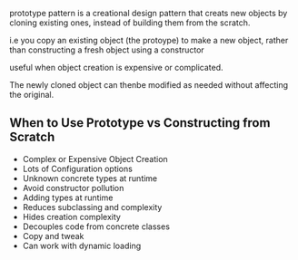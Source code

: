 prototype pattern is a creational design pattern that creats new objects by cloning existing ones, instead of building them from the scratch.

i.e you copy an existing object (the protoype) to make a new object, rather than
constructing a fresh object using a constructor

useful when object creation is expensive or complicated.

The newly cloned object can thenbe modified as needed without affecting the original.

## When to Use Prototype vs Constructing from Scratch

- Complex or Expensive Object Creation
- Lots of Configuration options
- Unknown concrete types at runtime
- Avoid constructor pollution
- Adding types at runtime
- Reduces subclassing and complexity
- Hides creation complexity
- Decouples code from concrete classes
- Copy and tweak
- Can work with dynamic loading